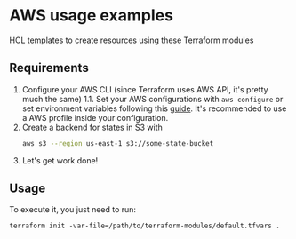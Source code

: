 # AWS usage examples
HCL templates to create resources using these Terraform modules

## Requirements

1. Configure your AWS CLI (since Terraform uses AWS API, it's pretty much the same)
    1.1. Set your AWS configurations with `aws configure` or set environment variables following this [guide](https://docs.aws.amazon.com/cli/latest/userguide/cli-chap-getting-started.html).
    It's recommended to use a AWS profile inside your configuration.
2. Create a backend for states in S3 with
    ```bash
    aws s3 --region us-east-1 s3://some-state-bucket
    ```
3. Let's get work done!

## Usage

To execute it, you just need to run:
```shell
terraform init -var-file=/path/to/terraform-modules/default.tfvars .
```
